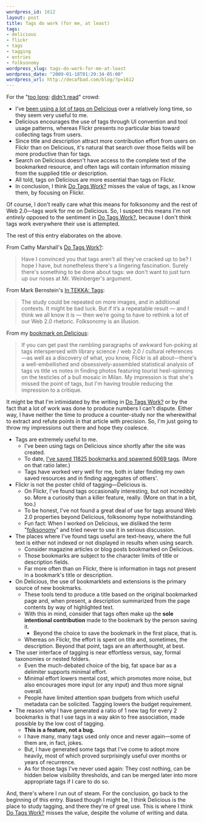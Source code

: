 ```yaml
--- 
wordpress_id: 1612
layout: post
title: Tags do work (for me, at least)
tags: 
- delicious
- flickr
- tags
- tagging
- entries
- folksonomy
wordpress_slug: tags-do-work-for-me-at-least
wordpress_date: "2009-01-18T01:29:34-05:00"
wordpress_url: http://decafbad.com/blog/?p=1612
---
```

For the "<a href="delicious.com/tag/tl;dr">too long</a>; <a href="http://delicious.com/tag/tldr">didn't read</a>" crowd:

* I've <a href="http://del.icio.us/deusx">been using a lot of tags on Delicious</a> over a relatively long time, so they seem very useful to me.
* Delicious encourages the use of tags through UI convention and tool usage patterns, whereas Flickr presents no particular bias toward collecting tags from users.
* Since title and description attract more contribution effort from users on Flickr than on Delicious, it's natural that search over those fields will be more productive than for tags.
* Search on Delicious doesn't have access to the complete text of the bookmarked resource, and often tags will contain information missing from the supplied title or description.
* All told, tags on Delicious are more essential than tags on Flickr.
* In conclusion, I think <a href="http://www.tekka.net/10/tags.html">Do Tags Work?</a> misses the value of tags, as I know them, by focusing on Flickr.

Of course, I don't really care what this means for folksonomy and the rest of Web 2.0—tags work for me on Delicious.  So, I suspect this means I'm not *entirely* opposed to the sentiment in <a href="http://www.tekka.net/10/tags.html">Do Tags Work?</a>, because I don't think tags work everywhere their use is attempted.

The rest of this entry elaborates on the above.

<!--more-->

From Cathy Marshall's <a href="http://www.tekka.net/10/tags.html">Do Tags Work?</a>:
<blockquote>Have I convinced you that tags aren't all they've cracked up to be? I hope I have, but nonetheless there's a lingering fascination. Surely there's something to be done about tags: we don't want to just turn up our noses at Mr. Weinberger's argument.</blockquote>

From Mark Bernstein's <a href="http://www.markbernstein.org/Jan09/InTEKKATags.html">In TEKKA: Tags</a>:
<blockquote>
The study could be repeated on more images, and in additional contexts. It might be bad luck. But if it’s a repeatable result — and I think we all know it is — then we’re going to have to rethink a lot of our Web 2.0 rhetoric. Folksonomy is an illusion.</blockquote>

From my <a href="http://delicious.com/url/125aaf42e2dfbf53b1cb8672d584bbdd#item-125aaf42e2dfbf53b1cb8672d584bbdd972759">bookmark on Delicious</a>:
<blockquote>If you can get past the rambling paragraphs of awkward fun-poking at tags interspersed with library science / web 2.0 / cultural references—as well as a discovery of what, you know, Flickr is all about—there's a well-embellished and obsessively-assembled statistical analysis of tags vs title vs notes in finding photos featuring tourist heel-spinning on the testicles of a bull mosaic in Milan. My impression is that she's missed the point of tags, but I'm having trouble reducing the impression to a critique.</blockquote>

It might be that I'm intimidated by the writing in <a href="http://www.tekka.net/10/tags.html">Do Tags Work?</a> or by the fact that a lot of work was done to produce numbers I can't dispute.  Either way, I have neither the time to produce a counter-study nor the wherewithal to extract and refute points in that article with precision.  So, I'm just going to throw my impressions out there and hope they coalesce.

* Tags are extremely useful to me.
    * I've been using tags on Delicious since shortly after the site was created.  
    * To date, <a href="http://del.icio.us/deusx">I've saved 11825 bookmarks and spawned 6069 tags</a>.  (More on that ratio later.)  
    * Tags have worked very well for me, both in later finding my own saved resources and in finding aggregates of others'.
* Flickr is not the poster child of tagging—Delicious is.  
    * On Flickr, I've found tags occasionally interesting, but not incredibly so.  More a curiosity than a killer feature, really.  (More on that in a bit, too.)
    * To be honest, I've not found a great deal of use for tags around Web 2.0 properties beyond Delicious, folksonomy hype notwithstanding.  
    * Fun fact: When I worked on Delicious, we disliked the term "[folksonomy][]" and tried never to use it in serious discussion.
* The places where I've found tags useful are text-heavy, where the full text is either not indexed or not displayed in results when using search.
    * Consider magazine articles or blog posts bookmarked on Delicious.
    * Those bookmarks are subject to the character limits of title or description fields.  
    * Far more often than on Flickr, there is information in tags not present in a bookmark's title or description.
* On Delicious, the use of bookmarklets and extensions is the primary source of new bookmarks.  
    * These tools tend to produce a title based on the original bookmarked page and, when present, a description summarized from the page contents by way of highlighted text.
    * With this in mind, consider that tags often make up the **sole intentional contribution** made to the bookmark by the person saving it.  
        * Beyond the choice to save the bookmark in the first place, that is.
    * Whereas on Flickr, the effort is spent on title and, sometimes, the description.  Beyond that point, tags are an afterthought, at best.
* The user interface of tagging is near effortless versus, say, formal taxonomies or nested folders.  
    * Even the much-debated choice of the big, fat space bar as a delimiter supports minimal effort.
    * Minimal effort lowers mental cost, which promotes more noise, but also encourages more input (or  any input) and thus more signal overall.
    * People have limited attention span budgets from which useful metadata can be solicited.  Tagging lowers the budget requirement.
* The reason why I have generated a ratio of 1 new tag for every 2 bookmarks is that I use tags in a way akin to free association, made possible by the low cost of tagging.  
    * **This is a feature, not a bug.**
    * I have many, many tags used only once and never again—some of them are, in fact, jokes.  
    * But, I have generated some tags that I've come to adopt more heavily, most of which proved surprisingly useful over months or years of recurrence.
    * As for those tags I've never used again: They cost nothing, can be hidden below visibility thresholds, and can be merged later into more appropriate tags if I care to do so.

And, there's where I run out of steam.  For the conclusion, go back to the beginning of this entry.  Biased though I might be, I think Delicious is the place to study tagging, and there they're of great use.  This is where I think <a href="http://www.tekka.net/10/tags.html">Do Tags Work?</a> misses the value, despite the volume of writing and data.

[folksonomy]: http://en.wikipedia.org/wiki/Folksonomy
